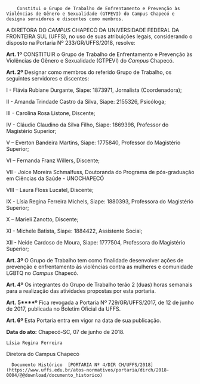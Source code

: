         Constitui o Grupo de Trabalho de Enfrentamento e Prevenção às Violências de Gênero e Sexualidade (GTPEVI) do Campus Chapecó e designa servidores e discentes como membros.  

 

 A DIRETORA DO *CAMPUS* CHAPECÓ DA UNIVERSIDADE FEDERAL DA FRONTEIRA SUL (UFFS), no uso de suas atribuições legais, considerando o disposto na Portaria Nº 233/GR/UFFS/2018, resolve:

   
**Art. 1º** CONSTITUIR o Grupo de Trabalho de Enfrentamento e Prevenção às Violências de Gênero e Sexualidade (GTPEVI) do *Campus* Chapecó.

  

 **Art. 2º** Designar como membros do referido Grupo de Trabalho, os seguintes servidores e discentes:

  

 I - Flávia Rubiane Durgante, Siape: 1873971, Jornalista (Coordenadora);

  

 II - Amanda Trindade Castro da Silva, Siape: 2155326, Psicóloga;

  

 III - Carolina Rosa Listone, Discente;

  

 IV - Cláudio Claudino da Silva Filho, Siape: 1869398, Professor do Magistério Superior;

  

 V – Everton Bandeira Martins, Siape: 1775840, Professor do Magistério Superior;

  

 VI – Fernanda Franz Willers, Discente; 

  

 VII - Joice Moreira Schmalfuss, Doutoranda do Programa de pós-graduação em Ciências da Saúde - UNOCHAPECÓ

  

 VIII – Laura Floss Lucatel, Discente;

  

 IX - Lísia Regina Ferreira Michels, Siape: 1880393, Professora do Magistério Superior;

  

 X – Marieli Zanotto, Discente; 

  

 XI - Michele Batista, Siape: 1884422, Assistente Social;

  

 XII - Neide Cardoso de Moura, Siape: 1777504, Professora do Magistério Superior;

  

 **Art. 3º** O Grupo de Trabalho tem como finalidade desenvolver ações de prevenção e enfrentamento às violências contra as mulheres e comunidade LGBTQ no *Campus* Chapecó.

  

 **Art. 4º** Os integrantes do Grupo de Trabalho terão 2 (duas) horas semanais para a realização das atividades propostas por esta portaria.

  

 **Art.** **5****º** Fica revogada a Portaria Nº 729/GR/UFFS/2017, de 12 de junho de 2017, publicada no Boletim Oficial da UFFS. 

  

 **Art. 6º** Esta Portaria entra em vigor na data de sua publicação.

  

   **Data do ato:** Chapecó-SC, 07 de junho de 2018.   
 

    Lísia Regina Ferreira   
 Diretora do Campus Chapecó 

      Documento Histórico  [PORTARIA Nº 4/DIR CH/UFFS/2018](https://www.uffs.edu.br/atos-normativos/portaria/dirch/2018-0004/@@download/documento_historico)     
      